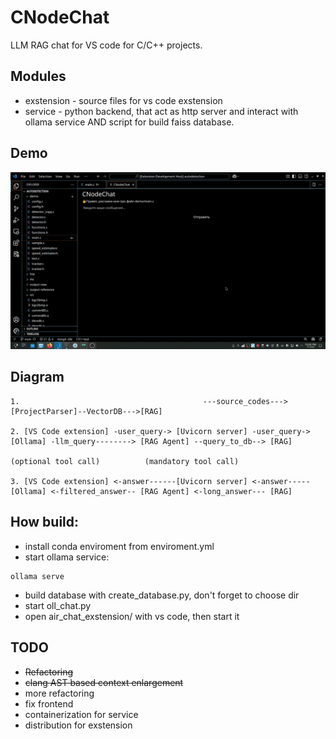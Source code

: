# CNodeChat

LLM RAG chat for VS code for C/C++ projects.

## Modules

- exstension - source files for vs code exstension
- service - python backend, that act as http server and interact with ollama service AND script for build faiss database.

## Demo
![gif](https://github.com/Prospect138/CNodeChat/blob/main/demo.gif)

## Diagram
```
1.                                         ---source_codes--->[ProjectParser]--VectorDB--->[RAG]

2. [VS Code extension] -user_query-> [Uvicorn server] -user_query-> [Ollama] -llm_query--------> [RAG Agent] --query_to_db--> [RAG]
                                                                            (optional tool call)          (mandatory tool call)

3. [VS Code extension] <-answer------[Uvicorn server] <-answer----- [Ollama] <-filtered_answer-- [RAG Agent] <-long_answer--- [RAG]
```

## How build:
- install conda enviroment from enviroment.yml
- start ollama service:
```
ollama serve
```
- build database with create_database.py, don't forget to choose dir 
- start oll_chat.py
- open air_chat_exstension/ with vs code, then start it

## TODO
- ~~Refactoring~~
- ~~clang AST based context enlargement~~
- more refactoring
- fix frontend
- containerization for service
- distribution for exstension
